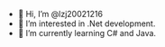 - 👋 Hi, I’m @lzj20021216
- 👀 I’m interested in .Net development.
- 🌱 I’m currently learning C# and Java.

<!---
lzj20021216/lzj20021216 is a ✨ special ✨ repository because its `README.md` (this file) appears on your GitHub profile.
You can click the Preview link to take a look at your changes.
--->
